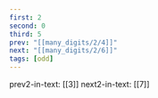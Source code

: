 ```yaml
---
first: 2
second: 0
third: 5
prev: "[[many_digits/2/4]]"
next: "[[many_digits/2/6]]"
tags: [odd]
---
```

prev2-in-text: [[3]]
next2-in-text: [[7]]
